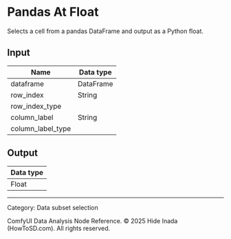 # Pandas At Float
Selects a cell from a pandas DataFrame and output as a Python float.

## Input
| Name | Data type |
|---|---|
| dataframe | DataFrame |
| row_index | String |
| row_index_type |  |
| column_label | String |
| column_label_type |  |

## Output
| Data type |
|---|
| Float |

<HR>
Category: Data subset selection

ComfyUI Data Analysis Node Reference. © 2025 Hide Inada (HowToSD.com). All rights reserved.
